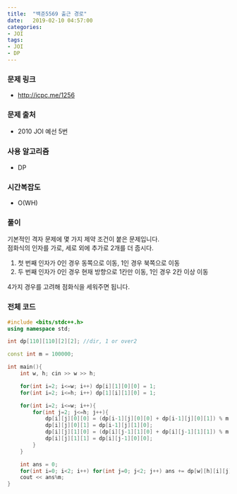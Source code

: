 ```yaml
---
title:  "백준5569 출근 경로"
date:   2019-02-10 04:57:00
categories:
- JOI
tags:
- JOI
- DP
---
```


### 문제 링크
* http://icpc.me/1256

### 문제 출처
* 2010 JOI 예선 5번

### 사용 알고리즘
* DP

### 시간복잡도
* O(WH)

### 풀이
기본적인 격자 문제에 몇 가지 제약 조건이 붙은 문제입니다.<br>
점화식의 인자를 가로, 세로 외에 추가로 2개를 더 줍시다.
1. 첫 번째 인자가 0인 경우 동쪽으로 이동, 1인 경우 북쪽으로 이동
2. 두 번째 인자가 0인 경우 현재 방향으로 1칸만 이동, 1인 경우 2칸 이상 이동

4가지 경우를 고려해 점화식을 세워주면 됩니다.

### 전체 코드
```cpp
#include <bits/stdc++.h>
using namespace std;

int dp[110][110][2][2]; //dir, 1 or over2

const int m = 100000;

int main(){
	int w, h; cin >> w >> h;

	for(int i=2; i<=w; i++) dp[i][1][0][0] = 1;
	for(int i=2; i<=h; i++) dp[1][i][1][0] = 1;

	for(int i=2; i<=w; i++){
		for(int j=2; j<=h; j++){
			dp[i][j][0][0] = (dp[i-1][j][0][0] + dp[i-1][j][0][1]) % m;
			dp[i][j][0][1] = dp[i-1][j][1][0];
			dp[i][j][1][0] = (dp[i][j-1][1][0] + dp[i][j-1][1][1]) % m;
			dp[i][j][1][1] = dp[i][j-1][0][0];
		}
	}

	int ans = 0;
	for(int i=0; i<2; i++) for(int j=0; j<2; j++) ans += dp[w][h][i][j];
	cout << ans%m;
}
```
